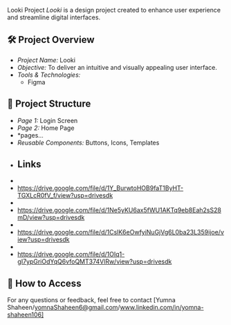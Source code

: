 Looki Project
*Looki* is a design project created to enhance user experience and streamline digital interfaces.
## 🛠 Project Overview
- *Project Name:* Looki
- *Objective:* To deliver an intuitive and visually appealing user interface.
- *Tools & Technologies:*
  - Figma
## 📂 Project Structure
- *Page 1:* Login Screen
- *Page 2:* Home Page
- *pages...
- *Reusable Components:* Buttons, Icons, Templates
- ## Links
- <Dark mode>
- https://drive.google.com/file/d/1Y_BurwtoHOB9faT1ByHT-TGXLcR0fV_f/view?usp=drivesdk
- <Presentaion>
- https://drive.google.com/file/d/1Ne5yKU6ax5fWU1AKTq9eb8Eah2sS28mD/view?usp=drivesdk
- <Light mode>
- https://drive.google.com/file/d/1CslK6eOwfyiNuGjVg6L0ba23L359ijoe/view?usp=drivesdk
- <Arabic>
- https://drive.google.com/file/d/1OIq1-gI7ypGriOdYqQ6vfoQMT374VlRw/view?usp=drivesdk 

## 🔗 How to Access
For any questions or feedback, feel free to contact [Yumna Shaheen/yomnaShaheen6@gmail.com/www.linkedin.com/in/yomna-shaheen106]
